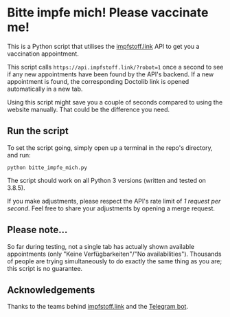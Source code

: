 # Bitte impfe mich! Please vaccinate me!
This is a Python script that utilises the [impfstoff.link](https://impfstoff.link/) API to get you a vaccination appointment.

This script calls `https://api.impfstoff.link/?robot=1` once a second to see if any new appointments have been found by the API's backend. If a new appointment is found, the corresponding Doctolib link is opened automatically in a new tab.

Using this script might save you a couple of seconds compared to using the website manually. That could be the difference you need.

## Run the script
To set the script going, simply open up a terminal in the repo's directory, and run:

```
python bitte_impfe_mich.py
```

The script should work on all Python 3 versions (written and tested on 3.8.5).

If you make adjustments, please respect the API's rate limit of _1 request per second_. Feel free to share your adjustments by opening a merge request.

## Please note...
So far during testing, not a single tab has actually shown available appointments (only "Keine Verfügbarkeiten"/"No availabilities"). Thousands of people are trying simultaneously to do exactly the same thing as you are; this script is no guarantee. 

## Acknowledgements
Thanks to the teams behind [impfstoff.link](https://impfstoff.link/) and the [Telegram bot](https://github.com/guicheffer/impfstoff.bot). 
